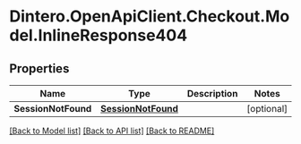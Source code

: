 # Dintero.OpenApiClient.Checkout.Model.InlineResponse404

## Properties

Name | Type | Description | Notes
------------ | ------------- | ------------- | -------------
**SessionNotFound** | [**SessionNotFound**](SessionNotFound.md) |  | [optional] 

[[Back to Model list]](../README.md#documentation-for-models) [[Back to API list]](../README.md#documentation-for-api-endpoints) [[Back to README]](../README.md)

